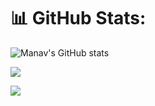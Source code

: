 # 📊 GitHub Stats:
![Manav's GitHub stats](https://github-readme-stats.vercel.app/api?username=manavisrani07&show_icons=true&theme=midnight-purple)

![](https://github-readme-streak-stats.herokuapp.com/?user=manavisrani07&theme=nightowl&hide_border=false)<br/>


[![](https://visitcount.itsvg.in/api?id=manavisrani07&label=Profile%20Views&icon=1&pretty=false)](https://visitcount.itsvg.in)

